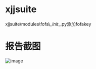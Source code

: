 # xjjsuite
xjjsuite\modules\fofa\\_\_init_\_.py添加fofakey

# 报告截图
![image](https://github.com/x-j-j/xjjsuite/tree/main/pic/1.png)
